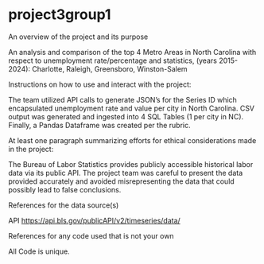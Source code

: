 # project3group1
An overview of the project and its purpose

An analysis and comparison of the top 4 Metro Areas in North Carolina with respect to unemployment rate/percentage and statistics, (years 2015-2024):  Charlotte, Raleigh, Greensboro, Winston-Salem

Instructions on how to use and interact with the project:

The team utilized API calls to generate JSON’s for the Series ID which encapsulated unemployment rate and value per city in North Carolina.  CSV output was generated and ingested into 4 SQL Tables (1 per city in NC).  Finally, a Pandas Dataframe was created per the rubric.

At least one paragraph summarizing efforts for ethical considerations made in the project:

The Bureau of Labor Statistics provides publicly accessible historical labor data via its public API.  The project team was careful to present the data provided accurately and avoided misrepresenting the data that could possibly lead to false conclusions. 

References for the data source(s)

API https://api.bls.gov/publicAPI/v2/timeseries/data/

References for any code used that is not your own

All Code is unique.


